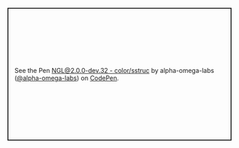 <p class="codepen" data-height="1800" data-theme-id="dark" data-default-tab="result" data-slug-hash="eYRXOrZ" data-user="alpha-omega-labs" style="height: 300px; box-sizing: border-box; display: flex; align-items: center; justify-content: center; border: 2px solid; margin: 1em 0; padding: 1em;">
  <span>See the Pen <a href="https://codepen.io/alpha-omega-labs/pen/eYRXOrZ">
  NGL@2.0.0-dev.32 - color/sstruc</a> by alpha-omega-labs (<a href="https://codepen.io/alpha-omega-labs">@alpha-omega-labs</a>)
  on <a href="https://codepen.io">CodePen</a>.</span>
</p>
<script async src="https://cpwebassets.codepen.io/assets/embed/ei.js"></script>
